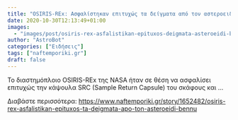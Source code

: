 ```yaml
---
title: "OSIRIS-REx: Ασφαλίστηκαν επιτυχώς τα δείγματα από τον αστεροειδή Bennu"
date: 2020-10-30T12:13:49+01:00
images:
  - "images/post/osiris-rex-asfalistikan-epituxos-deigmata-asteroeidi-bennu.jpg"
author: "AstroBot"
categories: ["Ειδήσεις"]
tags: ["naftemporiki.gr"]
draft: false
---
```


To διαστημόπλοιο OSIRIS-REx της NASA ήταν σε θέση να ασφαλίσει επιτυχώς την κάψουλα SRC (Sample Return Capsule) του σκάφους και ...

Διαβάστε περισσότερα: https://www.naftemporiki.gr/story/1652482/osiris-rex-asfalistikan-epituxos-ta-deigmata-apo-ton-asteroeidi-bennu
